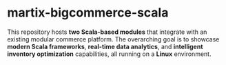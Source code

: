 # martix-bigcommerce-scala
This repository hosts **two Scala-based modules** that integrate with an existing modular commerce platform. The overarching goal is to showcase **modern Scala frameworks**, **real-time data analytics**, and **intelligent inventory optimization** capabilities, all running on a **Linux** environment.  

